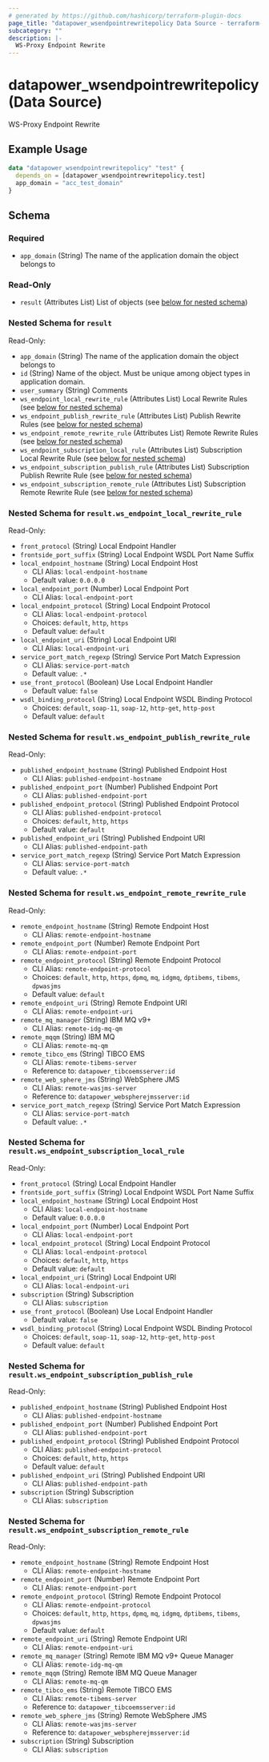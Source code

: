 ```yaml
---
# generated by https://github.com/hashicorp/terraform-plugin-docs
page_title: "datapower_wsendpointrewritepolicy Data Source - terraform-provider-datapower"
subcategory: ""
description: |-
  WS-Proxy Endpoint Rewrite
---
```


# datapower_wsendpointrewritepolicy (Data Source)

WS-Proxy Endpoint Rewrite

## Example Usage

```terraform
data "datapower_wsendpointrewritepolicy" "test" {
  depends_on = [datapower_wsendpointrewritepolicy.test]
  app_domain = "acc_test_domain"
}
```

<!-- schema generated by tfplugindocs -->
## Schema

### Required

- `app_domain` (String) The name of the application domain the object belongs to

### Read-Only

- `result` (Attributes List) List of objects (see [below for nested schema](#nestedatt--result))

<a id="nestedatt--result"></a>
### Nested Schema for `result`

Read-Only:

- `app_domain` (String) The name of the application domain the object belongs to
- `id` (String) Name of the object. Must be unique among object types in application domain.
- `user_summary` (String) Comments
- `ws_endpoint_local_rewrite_rule` (Attributes List) Local Rewrite Rules (see [below for nested schema](#nestedatt--result--ws_endpoint_local_rewrite_rule))
- `ws_endpoint_publish_rewrite_rule` (Attributes List) Publish Rewrite Rules (see [below for nested schema](#nestedatt--result--ws_endpoint_publish_rewrite_rule))
- `ws_endpoint_remote_rewrite_rule` (Attributes List) Remote Rewrite Rules (see [below for nested schema](#nestedatt--result--ws_endpoint_remote_rewrite_rule))
- `ws_endpoint_subscription_local_rule` (Attributes List) Subscription Local Rewrite Rule (see [below for nested schema](#nestedatt--result--ws_endpoint_subscription_local_rule))
- `ws_endpoint_subscription_publish_rule` (Attributes List) Subscription Publish Rewrite Rule (see [below for nested schema](#nestedatt--result--ws_endpoint_subscription_publish_rule))
- `ws_endpoint_subscription_remote_rule` (Attributes List) Subscription Remote Rewrite Rule (see [below for nested schema](#nestedatt--result--ws_endpoint_subscription_remote_rule))

<a id="nestedatt--result--ws_endpoint_local_rewrite_rule"></a>
### Nested Schema for `result.ws_endpoint_local_rewrite_rule`

Read-Only:

- `front_protocol` (String) Local Endpoint Handler
- `frontside_port_suffix` (String) Local Endpoint WSDL Port Name Suffix
- `local_endpoint_hostname` (String) Local Endpoint Host
  - CLI Alias: `local-endpoint-hostname`
  - Default value: `0.0.0.0`
- `local_endpoint_port` (Number) Local Endpoint Port
  - CLI Alias: `local-endpoint-port`
- `local_endpoint_protocol` (String) Local Endpoint Protocol
  - CLI Alias: `local-endpoint-protocol`
  - Choices: `default`, `http`, `https`
  - Default value: `default`
- `local_endpoint_uri` (String) Local Endpoint URI
  - CLI Alias: `local-endpoint-uri`
- `service_port_match_regexp` (String) Service Port Match Expression
  - CLI Alias: `service-port-match`
  - Default value: `.*`
- `use_front_protocol` (Boolean) Use Local Endpoint Handler
  - Default value: `false`
- `wsdl_binding_protocol` (String) Local Endpoint WSDL Binding Protocol
  - Choices: `default`, `soap-11`, `soap-12`, `http-get`, `http-post`
  - Default value: `default`


<a id="nestedatt--result--ws_endpoint_publish_rewrite_rule"></a>
### Nested Schema for `result.ws_endpoint_publish_rewrite_rule`

Read-Only:

- `published_endpoint_hostname` (String) Published Endpoint Host
  - CLI Alias: `published-endpoint-hostname`
- `published_endpoint_port` (Number) Published Endpoint Port
  - CLI Alias: `published-endpoint-port`
- `published_endpoint_protocol` (String) Published Endpoint Protocol
  - CLI Alias: `published-endpoint-protocol`
  - Choices: `default`, `http`, `https`
  - Default value: `default`
- `published_endpoint_uri` (String) Published Endpoint URI
  - CLI Alias: `published-endpoint-path`
- `service_port_match_regexp` (String) Service Port Match Expression
  - CLI Alias: `service-port-match`
  - Default value: `.*`


<a id="nestedatt--result--ws_endpoint_remote_rewrite_rule"></a>
### Nested Schema for `result.ws_endpoint_remote_rewrite_rule`

Read-Only:

- `remote_endpoint_hostname` (String) Remote Endpoint Host
  - CLI Alias: `remote-endpoint-hostname`
- `remote_endpoint_port` (Number) Remote Endpoint Port
  - CLI Alias: `remote-endpoint-port`
- `remote_endpoint_protocol` (String) Remote Endpoint Protocol
  - CLI Alias: `remote-endpoint-protocol`
  - Choices: `default`, `http`, `https`, `dpmq`, `mq`, `idgmq`, `dptibems`, `tibems`, `dpwasjms`
  - Default value: `default`
- `remote_endpoint_uri` (String) Remote Endpoint URI
  - CLI Alias: `remote-endpoint-uri`
- `remote_mq_manager` (String) IBM MQ v9+
  - CLI Alias: `remote-idg-mq-qm`
- `remote_mqqm` (String) IBM MQ
  - CLI Alias: `remote-mq-qm`
- `remote_tibco_ems` (String) TIBCO EMS
  - CLI Alias: `remote-tibems-server`
  - Reference to: `datapower_tibcoemsserver:id`
- `remote_web_sphere_jms` (String) WebSphere JMS
  - CLI Alias: `remote-wasjms-server`
  - Reference to: `datapower_webspherejmsserver:id`
- `service_port_match_regexp` (String) Service Port Match Expression
  - CLI Alias: `service-port-match`
  - Default value: `.*`


<a id="nestedatt--result--ws_endpoint_subscription_local_rule"></a>
### Nested Schema for `result.ws_endpoint_subscription_local_rule`

Read-Only:

- `front_protocol` (String) Local Endpoint Handler
- `frontside_port_suffix` (String) Local Endpoint WSDL Port Name Suffix
- `local_endpoint_hostname` (String) Local Endpoint Host
  - CLI Alias: `local-endpoint-hostname`
  - Default value: `0.0.0.0`
- `local_endpoint_port` (Number) Local Endpoint Port
  - CLI Alias: `local-endpoint-port`
- `local_endpoint_protocol` (String) Local Endpoint Protocol
  - CLI Alias: `local-endpoint-protocol`
  - Choices: `default`, `http`, `https`
  - Default value: `default`
- `local_endpoint_uri` (String) Local Endpoint URI
  - CLI Alias: `local-endpoint-uri`
- `subscription` (String) Subscription
  - CLI Alias: `subscription`
- `use_front_protocol` (Boolean) Use Local Endpoint Handler
  - Default value: `false`
- `wsdl_binding_protocol` (String) Local Endpoint WSDL Binding Protocol
  - Choices: `default`, `soap-11`, `soap-12`, `http-get`, `http-post`
  - Default value: `default`


<a id="nestedatt--result--ws_endpoint_subscription_publish_rule"></a>
### Nested Schema for `result.ws_endpoint_subscription_publish_rule`

Read-Only:

- `published_endpoint_hostname` (String) Published Endpoint Host
  - CLI Alias: `published-endpoint-hostname`
- `published_endpoint_port` (Number) Published Endpoint Port
  - CLI Alias: `published-endpoint-port`
- `published_endpoint_protocol` (String) Published Endpoint Protocol
  - CLI Alias: `published-endpoint-protocol`
  - Choices: `default`, `http`, `https`
  - Default value: `default`
- `published_endpoint_uri` (String) Published Endpoint URI
  - CLI Alias: `published-endpoint-path`
- `subscription` (String) Subscription
  - CLI Alias: `subscription`


<a id="nestedatt--result--ws_endpoint_subscription_remote_rule"></a>
### Nested Schema for `result.ws_endpoint_subscription_remote_rule`

Read-Only:

- `remote_endpoint_hostname` (String) Remote Endpoint Host
  - CLI Alias: `remote-endpoint-hostname`
- `remote_endpoint_port` (Number) Remote Endpoint Port
  - CLI Alias: `remote-endpoint-port`
- `remote_endpoint_protocol` (String) Remote Endpoint Protocol
  - CLI Alias: `remote-endpoint-protocol`
  - Choices: `default`, `http`, `https`, `dpmq`, `mq`, `idgmq`, `dptibems`, `tibems`, `dpwasjms`
  - Default value: `default`
- `remote_endpoint_uri` (String) Remote Endpoint URI
  - CLI Alias: `remote-endpoint-uri`
- `remote_mq_manager` (String) Remote IBM MQ v9+ Queue Manager
  - CLI Alias: `remote-idg-mq-qm`
- `remote_mqqm` (String) Remote IBM MQ Queue Manager
  - CLI Alias: `remote-mq-qm`
- `remote_tibco_ems` (String) Remote TIBCO EMS
  - CLI Alias: `remote-tibems-server`
  - Reference to: `datapower_tibcoemsserver:id`
- `remote_web_sphere_jms` (String) Remote WebSphere JMS
  - CLI Alias: `remote-wasjms-server`
  - Reference to: `datapower_webspherejmsserver:id`
- `subscription` (String) Subscription
  - CLI Alias: `subscription`
